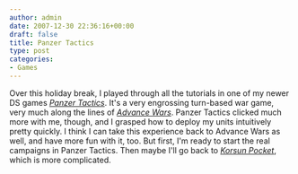 ```yaml
---
author: admin
date: 2007-12-30 22:36:16+00:00
draft: false
title: Panzer Tactics
type: post
categories:
- Games
---
```


Over this holiday break, I played through all the tutorials in one of my newer DS games _[Panzer Tactics](http://www.amazon.com/Atlus-PT-00070-2-Panzer-Tactics/dp/B000TU4M4Q/ref=pd_bbs_sr_1?ie=UTF8&s=videogames&qid=1199053915&sr=8-1)_. It's a very engrossing turn-based war game, very much along the lines of _[Advance Wars](http://www.amazon.com/Nintendo-PS2-ACT-81033-Advance/dp/B0009XEC02/ref=pd_bbs_sr_2?ie=UTF8&s=videogames&qid=1199054118&sr=8-2)_. Panzer Tactics clicked much more with me, though, and I grasped how to deploy my units intuitively pretty quickly. I think I can take this experience back to Advance Wars as well, and have more fun with it, too. But first, I'm ready to start the real campaigns in Panzer Tactics. Then maybe I'll go back to _[Korsun Pocket](http://greg.langmead.info/?p=68)_, which is more complicated.

